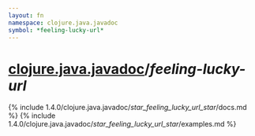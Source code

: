 ```yaml
---
layout: fn
namespace: clojure.java.javadoc
symbol: *feeling-lucky-url*
---
```


# [clojure.java.javadoc](../)/*feeling-lucky-url*

{% include 1.4.0/clojure.java.javadoc/_star_feeling_lucky_url_star_/docs.md %}
{% include 1.4.0/clojure.java.javadoc/_star_feeling_lucky_url_star_/examples.md %}

